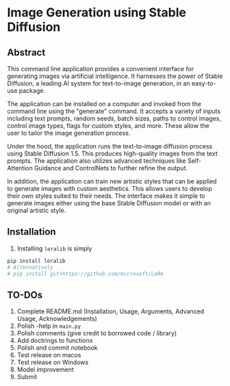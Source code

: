 # Image Generation using Stable Diffusion

## Abstract

This command line application provides a convenient interface for generating images via artificial intelligence. It harnesses the power of Stable Diffusion, a leading AI system for text-to-image generation, in an easy-to-use package.

The application can be installed on a computer and invoked from the command line using the "generate" command. It accepts a variety of inputs including text prompts, random seeds, batch sizes, paths to control images, control image types, flags for custom styles, and more. These allow the user to tailor the image generation process.

Under the hood, the application runs the text-to-image diffusion process using Stable Diffusion 1.5. This produces high-quality images from the text prompts. The application also utilizes advanced techniques like Self-Attention Guidance and ControlNets to further refine the output.

In addition, the application can train new artistic styles that can be applied to generate images with custom aesthetics. This allows users to develop their own styles suited to their needs. The interface makes it simple to generate images either using the base Stable Diffusion model or with an original artistic style.

## Installation 

1. Installing `loralib` is simply
```bash
pip install loralib
# Alternatively
# pip install git+https://github.com/microsoft/LoRA
```

## TO-DOs

1. Complete README.md (Installation, Usage, Arguments, Advanced Usage, Acknowledgements)
2. Polish -help in `main.py`
3. Polish comments (give credit to borrowed code / library)
4. Add doctrings to functions
5. Polish and commit notebook
6. Test release on macos
7. Test release on Windows
8. Model improvement
9. Submit
